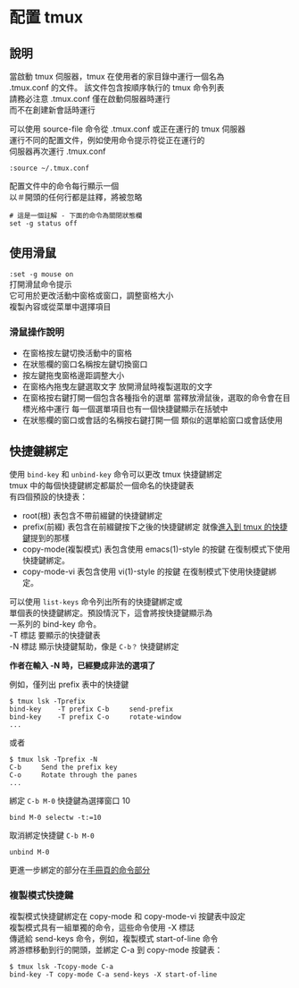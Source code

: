 # 配置 tmux

## 說明

當啟動 tmux 伺服器，tmux 在使用者的家目錄中運行一個名為   
.tmux.conf 的文件。 該文件包含按順序執行的 tmux 命令列表  
請務必注意 .tmux.conf 僅在啟動伺服器時運行  
而不在創建新會話時運行

可以使用 source-file 命令從 .tmux.conf 或正在運行的 tmux 伺服器  
運行不同的配置文件，例如使用命令提示符從正在運行的  
伺服器再次運行 .tmux.conf

```text
:source ~/.tmux.conf
```

配置文件中的命令每行顯示一個  
以＃開頭的任何行都是註釋，將被忽略

```text
# 這是一個註解 - 下面的命令為關閉狀態欄
set -g status off
```

## 使用滑鼠

`:set -g mouse on`  
打開滑鼠命令提示  
它可用於更改活動中窗格或窗口，調整窗格大小  
複製內容或從菜單中選擇項目

### 滑鼠操作說明

* 在窗格按左鍵切換活動中的窗格
* 在狀態欄的窗口名稱按左鍵切換窗口
* 按左鍵拖曳窗格邊距調整大小
* 在窗格內拖曳左鍵選取文字 放開滑鼠時複製選取的文字
* 在窗格按右鍵打開一個包含各種指令的選單 當釋放滑鼠後，選取的命令會在目標光格中運行 每一個選單項目也有一個快捷鍵顯示在括號中
* 在狀態欄的窗口或會話的名稱按右鍵打開一個 類似的選單給窗口或會話使用

## 快捷鍵綁定

使用 `bind-key` 和 `unbind-key` 命令可以更改 tmux 快捷鍵綁定  
tmux 中的每個快捷鍵綁定都屬於一個命名的快捷鍵表  
有四個預設的快捷表：

* root\(根\) 表包含不帶前綴鍵的快捷鍵綁定
* prefix\(前綴\) 表包含在前綴鍵按下之後的快捷鍵綁定 就像[進入到 tmux 的快捷鍵](jin-ru-dao-tmux-de-kuai-jie-jian.md)提到的那樣
* copy-mode\(複製模式\) 表包含使用 emacs\(1\)-style 的按鍵 在復制模式下使用快捷鍵綁定。
* copy-mode-vi 表包含使用 vi\(1\)-style 的按鍵 在復制模式下使用快捷鍵綁定。

可以使用 `list-keys` 命令列出所有的快捷鍵綁定或  
單個表的快捷鍵綁定。預設情況下，這會將按快捷鍵顯示為  
一系列的 bind-key 命令。  
-T 標誌 要顯示的快捷鍵表  
-N 標誌 顯示快捷鍵幫助，像是 `C-b？` 快捷鍵綁定

**作者在輸入 -N 時，已經變成非法的選項了**

例如，僅列出 prefix 表中的快捷鍵

```text
$ tmux lsk -Tprefix
bind-key    -T prefix C-b     send-prefix
bind-key    -T prefix C-o     rotate-window
...
```

或者

```text
$ tmux lsk -Tprefix -N
C-b     Send the prefix key
C-o     Rotate through the panes
...
```

綁定 `C-b M-0` 快捷鍵為選擇窗口 10

```text
bind M-0 selectw -t:=10
```

取消綁定快捷鍵 `C-b M-0`

```text
unbind M-0
```

更進一步綁定的部分在[手冊頁的命令部分](https://man.openbsd.org/tmux#COMMANDS)

### 複製模式快捷鍵

複製模式快捷鍵綁定在 copy-mode 和 copy-mode-vi 按鍵表中設定  
複製模式具有一組單獨的命令，這些命令使用 -X 標誌  
傳遞給 send-keys 命令，例如，複製模式 start-of-line 命令  
將游標移動到行的開頭，並綁定 C-a 到 copy-mode 按鍵表：

```text
$ tmux lsk -Tcopy-mode C-a
bind-key -T copy-mode C-a send-keys -X start-of-line
```


